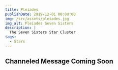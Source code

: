 ```yaml
---
title: Pleiades
publishDate: 2019-12-01 00:00:00
img: /src/assets/pleiades.jpg
img_alt: Pleiades Seven Sisters
description: |
  The Seven Sisters Star Cluster
tags:
  - Stars
---
```

## Channeled Message Coming Soon